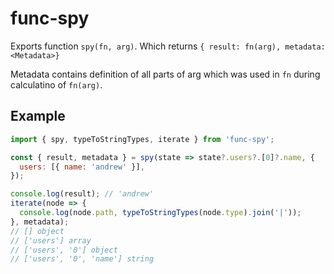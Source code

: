 # func-spy

Exports function `spy(fn, arg)`. Which returns `{ result: fn(arg), metadata: <Metadata>}`

Metadata contains definition of all parts of arg which was used in `fn` during calculatino of `fn(arg)`.

## Example

```javascript
import { spy, typeToStringTypes, iterate } from 'func-spy';

const { result, metadata } = spy(state => state?.users?.[0]?.name, {
  users: [{ name: 'andrew' }],
});

console.log(result); // 'andrew'
iterate(node => {
  console.log(node.path, typeToStringTypes(node.type).join('|'));
}, metadata);
// [] object
// ['users'] array
// ['users', '0'] object
// ['users', '0', 'name'] string
```
